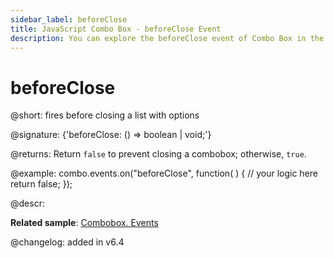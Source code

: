 ```yaml
---
sidebar_label: beforeClose
title: JavaScript Combo Box - beforeClose Event 
description: You can explore the beforeClose event of Combo Box in the documentation of the DHTMLX JavaScript UI library. Browse developer guides and API reference, try out code examples and live demos, and download a free 30-day evaluation version of DHTMLX Suite 7.
---
```


# beforeClose

@short: fires before closing a list with options

@signature: {'beforeClose: () => boolean | void;'}

@returns:
Return `false` to prevent closing a combobox; otherwise, `true`.

@example:
combo.events.on("beforeClose", function( ) {
    // your logic here
    return false;
});

@descr:

**Related sample**: [Combobox. Events](https://snippet.dhtmlx.com/n70eqx5l)

@changelog: added in v6.4
